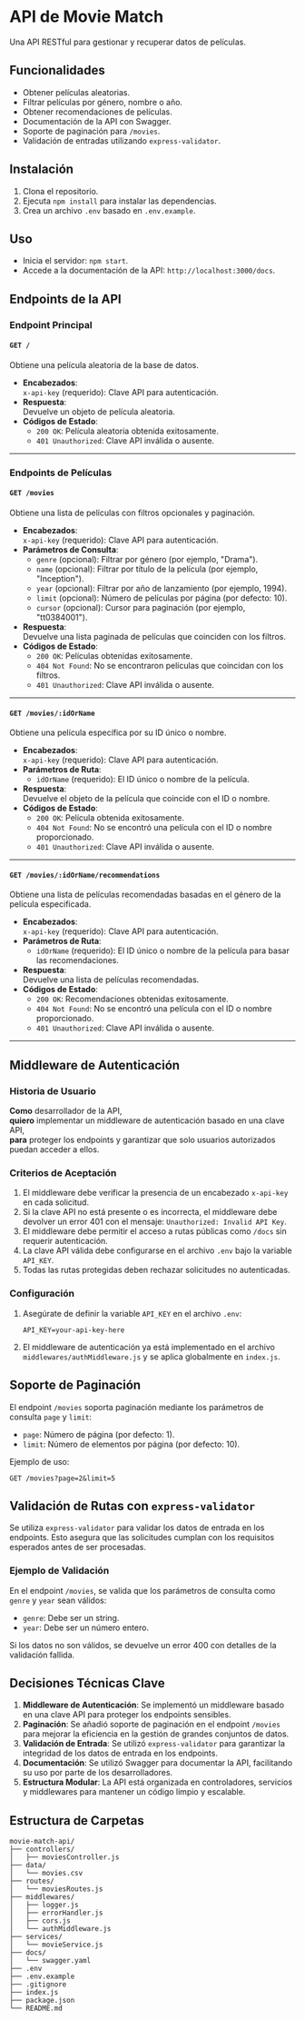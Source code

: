 # API de Movie Match

Una API RESTful para gestionar y recuperar datos de películas.

## Funcionalidades
- Obtener películas aleatorias.
- Filtrar películas por género, nombre o año.
- Obtener recomendaciones de películas.
- Documentación de la API con Swagger.
- Soporte de paginación para `/movies`.
- Validación de entradas utilizando `express-validator`.

## Instalación
1. Clona el repositorio.
2. Ejecuta `npm install` para instalar las dependencias.
3. Crea un archivo `.env` basado en `.env.example`.

## Uso
- Inicia el servidor: `npm start`.
- Accede a la documentación de la API: `http://localhost:3000/docs`.

## Endpoints de la API

### Endpoint Principal
#### `GET /`
Obtiene una película aleatoria de la base de datos.

- **Encabezados**:  
  `x-api-key` (requerido): Clave API para autenticación.
- **Respuesta**:  
  Devuelve un objeto de película aleatoria.
- **Códigos de Estado**:  
  - `200 OK`: Película aleatoria obtenida exitosamente.
  - `401 Unauthorized`: Clave API inválida o ausente.

---

### Endpoints de Películas
#### `GET /movies`
Obtiene una lista de películas con filtros opcionales y paginación.

- **Encabezados**:  
  `x-api-key` (requerido): Clave API para autenticación.
- **Parámetros de Consulta**:  
  - `genre` (opcional): Filtrar por género (por ejemplo, "Drama").  
  - `name` (opcional): Filtrar por título de la película (por ejemplo, "Inception").  
  - `year` (opcional): Filtrar por año de lanzamiento (por ejemplo, 1994).  
  - `limit` (opcional): Número de películas por página (por defecto: 10).  
  - `cursor` (opcional): Cursor para paginación (por ejemplo, "tt0384001").
- **Respuesta**:  
  Devuelve una lista paginada de películas que coinciden con los filtros.
- **Códigos de Estado**:  
  - `200 OK`: Películas obtenidas exitosamente.  
  - `404 Not Found`: No se encontraron películas que coincidan con los filtros.  
  - `401 Unauthorized`: Clave API inválida o ausente.

---

#### `GET /movies/:idOrName`
Obtiene una película específica por su ID único o nombre.

- **Encabezados**:  
  `x-api-key` (requerido): Clave API para autenticación.
- **Parámetros de Ruta**:  
  - `idOrName` (requerido): El ID único o nombre de la película.
- **Respuesta**:  
  Devuelve el objeto de la película que coincide con el ID o nombre.
- **Códigos de Estado**:  
  - `200 OK`: Película obtenida exitosamente.  
  - `404 Not Found`: No se encontró una película con el ID o nombre proporcionado.  
  - `401 Unauthorized`: Clave API inválida o ausente.

---

#### `GET /movies/:idOrName/recommendations`
Obtiene una lista de películas recomendadas basadas en el género de la película especificada.

- **Encabezados**:  
  `x-api-key` (requerido): Clave API para autenticación.
- **Parámetros de Ruta**:  
  - `idOrName` (requerido): El ID único o nombre de la película para basar las recomendaciones.
- **Respuesta**:  
  Devuelve una lista de películas recomendadas.
- **Códigos de Estado**:  
  - `200 OK`: Recomendaciones obtenidas exitosamente.  
  - `404 Not Found`: No se encontró una película con el ID o nombre proporcionado.  
  - `401 Unauthorized`: Clave API inválida o ausente.

---

## Middleware de Autenticación

### Historia de Usuario

**Como** desarrollador de la API,  
**quiero** implementar un middleware de autenticación basado en una clave API,  
**para** proteger los endpoints y garantizar que solo usuarios autorizados puedan acceder a ellos.

### Criterios de Aceptación

1. El middleware debe verificar la presencia de un encabezado `x-api-key` en cada solicitud.
2. Si la clave API no está presente o es incorrecta, el middleware debe devolver un error 401 con el mensaje: `Unauthorized: Invalid API Key`.
3. El middleware debe permitir el acceso a rutas públicas como `/docs` sin requerir autenticación.
4. La clave API válida debe configurarse en el archivo `.env` bajo la variable `API_KEY`.
5. Todas las rutas protegidas deben rechazar solicitudes no autenticadas.

### Configuración

1. Asegúrate de definir la variable `API_KEY` en el archivo `.env`:
   ```
   API_KEY=your-api-key-here
   ```

2. El middleware de autenticación ya está implementado en el archivo `middlewares/authMiddleware.js` y se aplica globalmente en `index.js`.

## Soporte de Paginación

El endpoint `/movies` soporta paginación mediante los parámetros de consulta `page` y `limit`:
- `page`: Número de página (por defecto: 1).
- `limit`: Número de elementos por página (por defecto: 10).

Ejemplo de uso:
```
GET /movies?page=2&limit=5
```

## Validación de Rutas con `express-validator`

Se utiliza `express-validator` para validar los datos de entrada en los endpoints. Esto asegura que las solicitudes cumplan con los requisitos esperados antes de ser procesadas.

### Ejemplo de Validación
En el endpoint `/movies`, se valida que los parámetros de consulta como `genre` y `year` sean válidos:
- `genre`: Debe ser un string.
- `year`: Debe ser un número entero.

Si los datos no son válidos, se devuelve un error 400 con detalles de la validación fallida.

## Decisiones Técnicas Clave

1. **Middleware de Autenticación**: Se implementó un middleware basado en una clave API para proteger los endpoints sensibles.
2. **Paginación**: Se añadió soporte de paginación en el endpoint `/movies` para mejorar la eficiencia en la gestión de grandes conjuntos de datos.
3. **Validación de Entrada**: Se utilizó `express-validator` para garantizar la integridad de los datos de entrada en los endpoints.
4. **Documentación**: Se utilizó Swagger para documentar la API, facilitando su uso por parte de los desarrolladores.
5. **Estructura Modular**: La API está organizada en controladores, servicios y middlewares para mantener un código limpio y escalable.

## Estructura de Carpetas
```
movie-match-api/
├── controllers/
│   ├── moviesController.js
├── data/
│   └── movies.csv
├── routes/
│   └── moviesRoutes.js
├── middlewares/
│   ├── logger.js
│   ├── errorHandler.js
│   ├── cors.js
│   └── authMiddleware.js
├── services/
│   └── movieService.js
├── docs/
│   └── swagger.yaml
├── .env
├── .env.example
├── .gitignore
├── index.js
├── package.json
└── README.md
```
